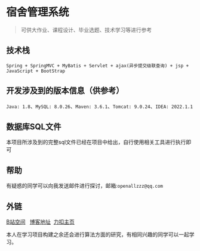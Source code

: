 # 宿舍管理系统

> 可供大作业、课程设计、毕业选题、技术学习等进行参考

## 技术栈
`Spring + SpringMVC + MyBatis + Servlet + ajax(异步提交级联查询) + jsp + JavaScript + BootStrap`

## 开发涉及到的版本信息（供参考）
`Java: 1.8`、`MySQL: 8.0.26`、`Maven: 3.6.1`、`Tomcat: 9.0.24`、`IDEA: 2022.1.1`

## 数据库SQL文件
本项目所涉及到的完整sql文件已经在项目中给出，自行使用相关工具进行执行即可

## 帮助
有疑惑的同学可以向我发送邮件进行探讨，邮箱:`openallzzz@qq.com`

## 外链
[B站空间](https://space.bilibili.com/382163139?spm_id_from=333.1007.0.0) &nbsp;
[博客地址](https://blog.csdn.net/Zygood_) &nbsp;[力扣主页](https://leetcode.cn/u/openallzzz/)

本人在学习项目构建之余还会进行算法方面的研究，有相同兴趣的同学可以一起学习。

